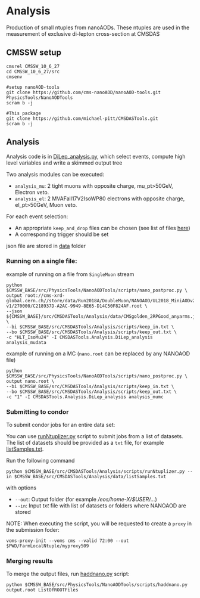 # Analysis
Production of small ntuples from nanoAODs. These ntuples are used in the measurement of exclusive di-lepton cross-section at CMSDAS

## CMSSW setup
```
cmsrel CMSSW_10_6_27
cd CMSSW_10_6_27/src
cmsenv

#setup nanoAOD-tools
git clone https://github.com/cms-nanoAOD/nanoAOD-tools.git PhysicsTools/NanoAODTools
scram b -j

#This package
git clone https://github.com/michael-pitt/CMSDASTools.git
scram b -j
```

## Analysis


Analysis code is in [DiLep_analysis.py](https://github.com/michael-pitt/CMSDASTools/blob/main/Analysis/python/DiLep_analysis.py), which select events, compute high level variables and write a skimmed output tree

Two analysis modules can be executed:
- `analysis_mu`: 2 tight muons with opposite charge, mu_pt>50GeV, Electron veto. 
- `analysis_el`: 2 MVAFall17V2IsoWP80 electrons with opposite charge, el_pt>50GeV, Muon veto.

For each event selection:
- An appropriate `keep_and_drop` files can be chosen (see list of files [here](https://github.com/michael-pitt/CMSDASTools/tree/main/Analysis/scripts))
- A corresponding trigger should be set

json file are stored in [data](https://github.com/michael-pitt/CMSDASTools/tree/main/data) folder

### Running on a single file:

example of running on a file from `SingleMuon` stream
```
python $CMSSW_BASE/src/PhysicsTools/NanoAODTools/scripts/nano_postproc.py \
output root://cms-xrd-global.cern.ch//store/data/Run2018A/DoubleMuon/NANOAOD/UL2018_MiniAODv2_NanoAODv9-v1/270000/C218937D-A2AC-9949-8E65-D14C50F824AF.root \
--json ${CMSSW_BASE}/src/CMSDASTools/Analysis/data/CMSgolden_2RPGood_anyarms.json \
--bi $CMSSW_BASE/src/CMSDASTools/Analysis/scripts/keep_in.txt \
--bo $CMSSW_BASE/src/CMSDASTools/Analysis/scripts/keep_out.txt \
-c "HLT_IsoMu24" -I CMSDASTools.Analysis.DiLep_analysis analysis_mudata
```

example of running on a MC (`nano.root` can be replaced by any NANOAOD file)
```
python $CMSSW_BASE/src/PhysicsTools/NanoAODTools/scripts/nano_postproc.py \
output nano.root \
--bi $CMSSW_BASE/src/CMSDASTools/Analysis/scripts/keep_in.txt \
--bo $CMSSW_BASE/src/CMSDASTools/Analysis/scripts/keep_out.txt \
-c "1" -I CMSDASTools.Analysis.DiLep_analysis analysis_mumc
```

### Submitting to condor

To submit condor jobs for an entire data set:

You can use [runNtuplizer.py](https://github.com/michael-pitt/CMSDASTools/blob/main/Analysis/scripts/runNtuplizer.py) script to submit jobs from a list of datasets.
The list of datasets should be provided as a `txt` file, for example [listSamples.txt](https://github.com/michael-pitt/CMSDASTools/blob/main/Analysis/data/listSamples.txt).

Run the following command
```
python $CMSSW_BASE/src/CMSDASTools/Analysis/scripts/runNtuplizer.py --in $CMSSW_BASE/src/CMSDASTools/Analysis/data/listSamples.txt
```
with options
- `--out`: Output folder (for example */eos/home-X/$USER/...*)
- `--in`: Input *txt* file with list of datasets or folders where NANOAOD are stored

NOTE: When executing the script, you will be requested to create a `proxy` in the submission foder:

```
voms-proxy-init --voms cms --valid 72:00 --out $PWD/FarmLocalNtuple/myproxy509
```

### Merging results

To merge the output files, run [haddnano.py](https://github.com/cms-nanoAOD/nanoAOD-tools/blob/master/scripts/haddnano.py) script:
```
python $CMSSW_BASE/src/PhysicsTools/NanoAODTools/scripts/haddnano.py output.root ListOfROOTFiles
```
